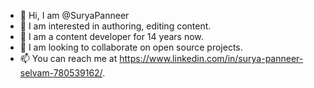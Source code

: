 - 👋 Hi, I am @SuryaPanneer
- 👀 I am interested in authoring, editing content.
- 🌱 I am a content developer for 14 years now.
- 💞️ I am looking to collaborate on open source projects.
- 📫 You can reach me at https://www.linkedin.com/in/surya-panneer-selvam-780539162/.

<!---
SuryaPanneer/SuryaPanneer is a ✨ special ✨ repository because its `README.md` (this file) appears on your GitHub profile.
You can click the Preview link to take a look at your changes.
--->
